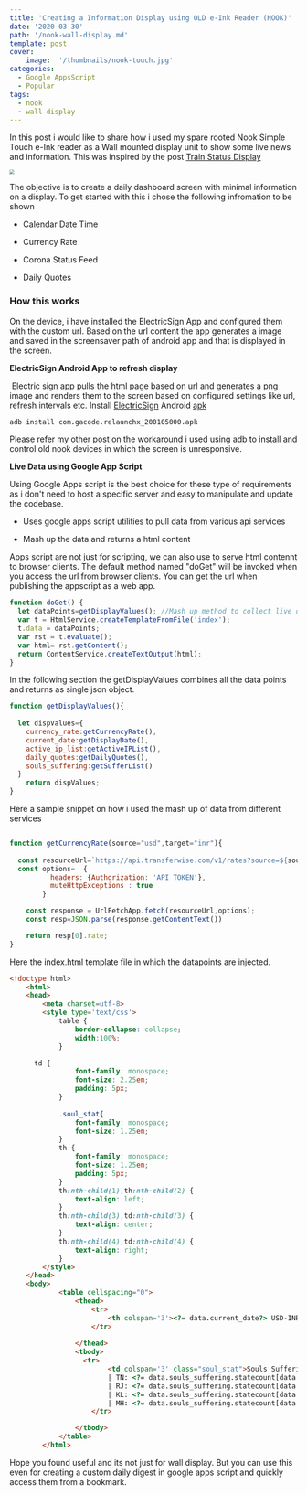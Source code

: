 ```yaml
---
title: 'Creating a Information Display using OLD e-Ink Reader (NOOK)'
date: '2020-03-30'
path: '/nook-wall-display.md'
template: post
cover:
    image:  '/thumbnails/nook-touch.jpg'
categories:
  - Google AppsScript
  - Popular
tags:
  - nook
  - wall-display
---
```


In this post i would like to share how i used my spare rooted Nook Simple Touch e-Ink reader as a Wall mounted display unit to show some live news and information. This was inspired by the post [Train Status Display](https://shkspr.mobi/blog/2020/02/turn-an-old-ereader-into-an-information-screen-nook-str/)

<img src="../images/nook-wall-display1.png" style="zoom:50%;" />



The objective is to create a daily dashboard screen with minimal information on a display. To get started with this i chose the following infromation to be shown

- Calendar Date Time 

- Currency Rate

- Corona Status Feed

- Daily Quotes 

  

### How this works

On the device, i have installed the ElectricSign App and configured them with the custom url. Based on the url content the app generates a image and saved in the screensaver path of android app and that is displayed in the screen.

**ElectricSign Android App to refresh display**

​	Electric sign app pulls the html page based on url and generates a png image and renders them to the screen based on configured settings like url, refresh intervals etc. Install  [ElectricSign](https://github.com/jfriesne/Electric-Sign) Android [apk](https://f-droid.org/en/packages/com.gacode.relaunchx/)

```bash
adb install com.gacode.relaunchx_200105000.apk
```

Please refer my other post on the workaround i used using adb to install and control old nook devices in which the screen is unresponsive.

**Live Data  using Google App Script**

Using Google Apps script is the best choice for these type of requirements as i don't need to host a specific server and easy to manipulate and update the codebase.

- Uses google apps script utilities to pull data from various api services

- Mash up the data and returns a html content

Apps script are not just for scripting, we can also use to serve html contennt to browser clients. The default method named "doGet" will be invoked when you access the url from browser clients. You can get the url when publishing the appscript as a web app.

```javascript
function doGet() {
  let dataPoints=getDisplayValues(); //Mash up method to collect live data from varios sources
  var t = HtmlService.createTemplateFromFile('index');
  t.data = dataPoints;
  var rst = t.evaluate();
  var html= rst.getContent();
  return ContentService.createTextOutput(html);
}
```

In the following section the getDisplayValues combines all the data points and returns as single json object.

```javascript
function getDisplayValues(){
 
  let dispValues={ 
    currency_rate:getCurrencyRate(),
    current_date:getDisplayDate(),
    active_ip_list:getActiveIPList(),
    daily_quotes:getDailyQuotes(),
    souls_suffering:getSufferList()    
  }
	return dispValues;
}
```



Here a sample snippet on  how i used the mash up of data from different services

```javascript

function getCurrencyRate(source="usd",target="inr"){
  
  const resourceUrl=`https://api.transferwise.com/v1/rates?source=${source}&target=${target}`;
  const options=  {
          headers: {Authorization: 'API TOKEN'},
          muteHttpExceptions : true
        }

    const response = UrlFetchApp.fetch(resourceUrl,options);
    const resp=JSON.parse(response.getContentText())

    return resp[0].rate;
}
```

Here the index.html template file in which the datapoints are injected.

````html
<!doctype html>
	<html>
	<head>
		<meta charset=utf-8>
		<style type='text/css'>
			table {
				border-collapse: collapse;
				width:100%;
			}

      td {
				font-family: monospace;
				font-size: 2.25em;
				padding: 5px;
			}
            
            .soul_stat{
                font-family: monospace;
				font-size: 1.25em;
            }
			th {
				font-family: monospace;
				font-size: 1.25em;
				padding: 5px;
			}
			th:nth-child(1),th:nth-child(2) {
				text-align: left;
			}
			th:nth-child(3),td:nth-child(3) {
				text-align: center;
			}
			th:nth-child(4),td:nth-child(4) {
				text-align: right;
			}
		</style>
	</head>
	<body>
			<table cellspacing="0">
				<thead>
					<tr>
						<th colspan='3'><?= data.current_date?> USD-INR : <?= data.currency_rate?></th>
					</tr> 
                  
				</thead>
				<tbody>
                  <tr>
						<td colspan='3' class="soul_stat">Souls Suffering IND:<?= data.souls_suffering.totalcases?> Rec: <?= data.souls_suffering.totalrecovered?> 
                        | TN: <?= data.souls_suffering.statecount[data.souls_suffering.statename.indexOf("TAMIL NADU")] ?> 
                        | RJ: <?= data.souls_suffering.statecount[data.souls_suffering.statename.indexOf("RAJASTHAN")] ?> 
                        | KL: <?= data.souls_suffering.statecount[data.souls_suffering.statename.indexOf("KERALA")] ?> 
                        | MH: <?= data.souls_suffering.statecount[data.souls_suffering.statename.indexOf("MAHARASHTRA")] ?></td>
					</tr>

				</tbody>
			</table>
		</html>
````



Hope you found useful and its not just for wall display. But you can use this even for creating a custom daily digest in google apps script and quickly access them from a bookmark.

